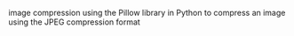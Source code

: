 image compression using the Pillow library in Python to compress an image using the JPEG compression format
